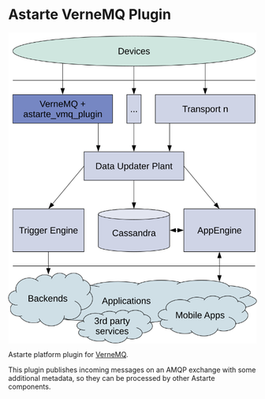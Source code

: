 Astarte VerneMQ Plugin
======================

<img src="vmq_plugin_astarte_overview.svg" align="center" />

Astarte platform plugin for [VerneMQ](https://vernemq.com/).

This plugin publishes incoming messages on an AMQP exchange with some additional metadata, so they can be processed by other Astarte components.
